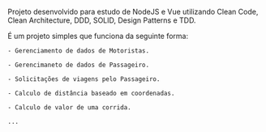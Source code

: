 Projeto desenvolvido para estudo de NodeJS e Vue utilizando Clean Code, Clean Architecture, DDD, SOLID, Design Patterns e TDD.

É um projeto simples que funciona da seguinte forma:

    - Gerenciamento de dados de Motoristas.
    
    - Gerencimaneto de dados de Passageiro.
    
    - Solicitações de viagens pelo Passageiro.
    
    - Calculo de distância baseado em coordenadas.
    
    - Calculo de valor de uma corrida.
    
    ...

